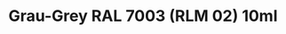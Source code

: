 ---
layout: product
title: "Grau-Grey RAL 7003 (RLM 02) 10ml"
price: "330" 
desc: "Nitro 10mL"
img_path: "/assets/img/RC052.webp"
brand: "AK "
available: true
special_offer: false
new: false
soon: false
cat: "020000"
subcat: "020200"
subsubcat: "020201"
sifra: "RC052"
popular: false
---